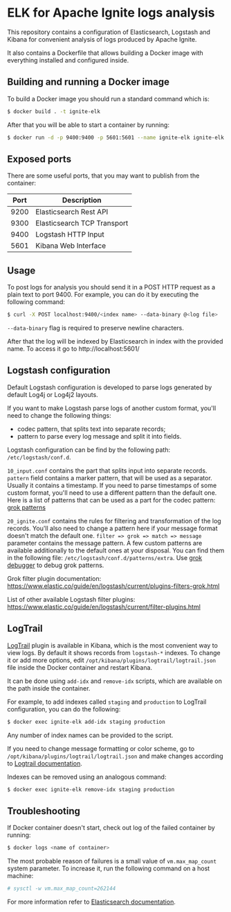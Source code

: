 # ELK for Apache Ignite logs analysis #

This repository contains a configuration of Elasticsearch, Logstash and Kibana for convenient analysis of logs produced
by Apache Ignite.

It also contains a Dockerfile that allows building a Docker image with everything installed and configured inside.
## Building and running a Docker image ##
To build a Docker image you should run a standard command which is:
```bash
$ docker build . -t ignite-elk
```

After that you will be able to start a container by running:
```bash
$ docker run -d -p 9400:9400 -p 5601:5601 --name ignite-elk ignite-elk
```

## Exposed ports ##
There are some useful ports, that you may want to publish from the container:

| Port | Description                 |
|------|-----------------------------|
| 9200 | Elasticsearch Rest API      |
| 9300 | Elasticsearch TCP Transport |
| 9400 | Logstash HTTP Input         |
| 5601 | Kibana Web Interface        |

## Usage ##
To post logs for analysis you should send it in a POST HTTP request as a plain text to port 9400.
For example, you can do it by executing the following command:
```bash
$ curl -X POST localhost:9400/<index name> --data-binary @<log file>
```

`--data-binary` flag is required to preserve newline characters.

After that the log will be indexed by Elasticsearch in index with the provided name. To access it go to
http://localhost:5601/

## Logstash configuration ##

Default Logstash configuration is developed to parse logs generated by default Log4j or Log4j2 layouts.

If you want to make Logstash parse logs of another custom format, you'll need to change the following things:
* codec pattern, that splits text into separate records;
* pattern to parse every log message and split it into fields.

Logstash configuration can be find by the following path: `/etc/logstash/conf.d`.

`10_input.conf` contains the part that splits input into separate records. `pattern` field contains a marker pattern,
that will be used as a separator. Usually it contains a timestamp. If you need to parse timestamps of some custom
format, you'll need to use a different pattern than the default one. Here is a list of patterns that can be used as a
part for the codec pattern:
[grok patterns](https://github.com/logstash-plugins/logstash-patterns-core/blob/master/patterns/grok-patterns)


`20_ignite.conf` contains the rules for filtering and transformation of the log records. You'll also need to change
a pattern here if your message format doesn't match the default one. `filter => grok => match => message` parameter
contains the message pattern. A few custom patterns are available additionally to the default ones at your disposal.
You can find them in the following file: `/etc/logstash/conf.d/patterns/extra`.
Use [grok debugger](https://www.elastic.co/guide/en/kibana/current/grokdebugger-getting-started.html) to debug
grok patterns.

Grok filter plugin documentation: https://www.elastic.co/guide/en/logstash/current/plugins-filters-grok.html

List of other available Logstash filter plugins: https://www.elastic.co/guide/en/logstash/current/filter-plugins.html

## LogTrail ##
[LogTrail](https://github.com/sivasamyk/logtrail) plugin is available in Kibana, which is the most convenient way
to view logs. By default it shows records from `logstash-*` indexes. To change it or add more options, edit
`/opt/kibana/plugins/logtrail/logtrail.json` file inside the Docker container and restart Kibana.

It can be done using `add-idx` and `remove-idx` scripts, which are available on the path inside the container.

For example, to add indexes called `staging` and `production` to LogTrail configuration, you can do the following:
```bash
$ docker exec ignite-elk add-idx staging production
```

Any number of index names can be provided to the script.

If you need to change message formatting or color scheme, go to `/opt/kibana/plugins/logtrail/logtrail.json` and
make changes according to [Logtrail documentation](https://github.com/sivasamyk/logtrail).

Indexes can be removed using an analogous command:
```bash
$ docker exec ignite-elk remove-idx staging production
```

## Troubleshooting ##
If Docker container doesn't start, check out log of the failed container by running:
```bash
$ docker logs <name of container>
```
The most probable reason of failures is a small value of ```vm.max_map_count``` system parameter. To increase it, run
the following command on a host machine:
```bash
# sysctl -w vm.max_map_count=262144
```

For more information refer to
[Elasticsearch documentation](https://www.elastic.co/guide/en/elasticsearch/reference/current/vm-max-map-count.html).
